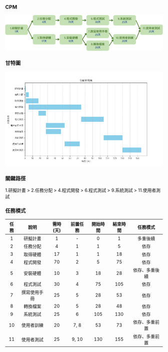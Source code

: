 ### CPM
![CPM](images/CPM.png)
### 甘特圖
![gantt](images/gantt.png)
### 關鍵路徑
1.研擬計畫 > 2.任務分配 > 4.程式開發 > 6.程式測試 > 9.系統測試 > 11.使用者測試
### 任務模式
| 任務 |      說明      | 需時(天) | 前置任務 | 開始時間 | 結束時間 |         任務模式         |
|:----:|:--------------:|:--------:|:--------:|:--------:|:--------:|:------------------------:|
|  1   |    研擬計畫    |    1     |    -     |    0     |    1     |        多重後續         |
|  2   |    任務分配    |    4     |    1     |    1     |    5     |          依存          |
|  3   |    取得硬體    |   17     |    1     |    1     |   18     |          依存          |
|  4   |    程式開發    |   70     |    2     |    5     |   75     |          依存          |
|  5   |    安裝硬體    |   10     |    3     |   18     |   28     |    依存、多重後續     |
|  6   |    程式測試    |   30     |    4     |   75     |  105     |          依存          |
|  7   | 撰寫使用手冊   |   25     |    5     |   28     |   53     |          依存          |
|  8   |   轉換檔案     |   20     |    5     |   28     |   48     |          依存          |
|  9   |    系統測試    |   25     |    6     |  105     |  130     |          依存          |
| 10   |  使用者訓練    |   20     |   7, 8    |   53     |   73     |   依存、多重前置     |
| 11   |  使用者測試    |   25     |   9, 10   |  130     |  155     |   依存、多重前置     |


